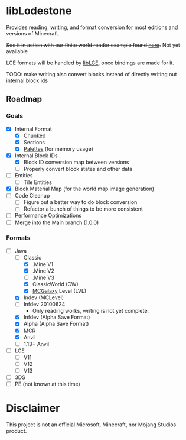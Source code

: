 # libLodestone
Provides reading, writing, and format conversion for most editions and versions of Minecraft.

~~See it in action with our finite world reader example found [here](https://team-lodestone.github.io/examples/finite.html).~~
Not yet available

LCE formats will be handled by [libLCE](https://github.com/DexrnZacAttack/libLCE), once bindings are made for it.

TODO: make writing also convert blocks instead of directly writing out internal block ids

## Roadmap
### Goals
- [X] Internal Format
    - [X] Chunked
    - [X] Sections
    - [X] [Palettes](https://github.com/alexdesander/palettevec) (for memory usage)
- [X] Internal Block IDs
    - [X] Block ID conversion map between versions
    - [ ] Properly convert block states and other data
- [ ] Entities 
    - [ ] Tile Entities
- [X] Block Material Map (for the world map image generation) 
- [ ] Code Cleanup
    - [ ] Figure out a better way to do block conversion
    - [ ] Refactor a bunch of things to be more consistent
- [ ] Performance Optimizations
- [ ] Merge into the Main branch (1.0.0)
### Formats
  - [ ] Java 
    - [ ] Classic 
      - [X] .Mine V1
      - [X] .Mine V2
      - [ ] .Mine V3
      - [X] ClassicWorld (CW)
      - [X] [MCGalaxy](https://github.com/ClassiCube/MCGalaxy) Level (LVL)
    - [X] Indev (MCLevel)
    - [ ] Infdev 20100624
       - Only reading works, writing is not yet complete. 
    - [X] Infdev (Alpha Save Format)
    - [X] Alpha (Alpha Save Format)
    - [X] MCR
    - [X] Anvil
    - [ ] 1.13+ Anvil 
  - [ ] LCE
    - [ ] V11
    - [ ] V12
    - [ ] V13
  - [ ] 3DS
  - [ ] PE (not known at this time)
# Disclaimer
This project is not an official Microsoft, Minecraft, nor Mojang Studios product.